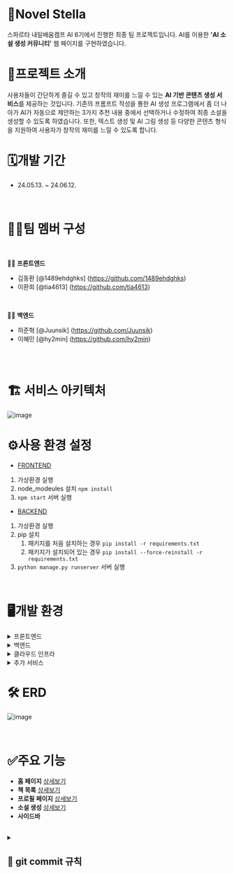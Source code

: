 # 📖Novel Stella
스파르타 내일배움캠프 AI 6기에서 진행한 최종 팀 프로젝트입니다. AI를 이용한 **'AI 소설 생성 커뮤니티'** 웹 페이지를 구현하였습니다.

# 📝프로젝트 소개
사용자들이 간단하게 즐길 수 있고 창작의 재미를 느낄 수 있는 **AI 기반 콘텐츠 생성 서비스**를 제공하는 것입니다. 기존의 프롬프트 작성을 통한 AI 생성 프로그램에서 좀 더 나아가 AI가 자동으로 제안하는 3가지 추천 내용 중에서 선택하거나 수정하여 최종 소설을 생성할 수 있도록 하였습니다. 또한, 텍스트 생성 및 AI 그림 생성 등 다양한 콘텐츠 형식을 지원하여 사용자가 창작의 재미를 느낄 수 있도록 합니다.


# 🗓️개발 기간
- 24.05.13. ~ 24.06.12.

<br/>

# 🧑‍💻팀 멤버 구성 

<br/>

👩‍💻 **프론트엔드**

- 김동환 [@1489ehdghks] (https://github.com/1489ehdghks)
- 이환희 [@tia4613] (https://github.com/tia4613)

<br/>

👨‍💻 **백엔드**

- 허준혁 [@Juunsik] (https://github.com/Juunsik)
- 이혜민 [@hy2min] (https://github.com/hy2min)

<br/>
<br/>

# 🏗️ 서비스 아키텍처
![image](https://github.com/1489ehdghks/NOST/assets/159985538/6155f958-9fb4-444a-8e89-75671c4bd7f8)


# ⚙️사용 환경 설정
  - [FRONTEND](https://github.com/1489ehdghks/NOST/wiki/%ED%99%98%EA%B2%BD-%EC%84%A4%EC%A0%95(Frontend))

1. 가상환경 실행
2. node_modeules 설치
   `npm install`
3. `npm start` 서버 실행



  - [BACKEND](https://github.com/1489ehdghks/NOST/wiki/%ED%99%98%EA%B2%BD-%EC%84%A4%EC%A0%95(Backend))

1. 가상환경 실행
2. pip 설치
   1. 패키지를 처음 설치하는 경우 `pip install -r requirements.txt`
   2. 패키지가 설치되어 있는 경우 `pip install --force-reinstall -r requirements.txt`
3. `python manage.py runserver` 서버 실행


<br/>

# 🖥️개발 환경
<details>
<summary>프론트엔드</summary>
<div>

- React: 프론트엔드 프레임워크 <br/>
- Zustand: 상태 관리 라이브러리 <br/>
- Cloudflare: CDN 및 보안 서비스

</div>
</details>

<details>
<summary>백엔드</summary>
<div>

- Django: 백엔드 프레임워크 <br/>
- Gunicorn: WSGI HTTP 서버 <br/>
- PostgreSQL: 데이터베이스 관리 시스템 <br/>
- Nginx: HTTP 및 리버스 프록시 서버

</div>
</details>

<details>
<summary>클라우드 인프라</summary>
<div>

- Amazon EC2: 서버 호스팅 <br/>
- Amazon S3: 스토리지 서비스 <br/>
- Amazon Route53: DNS 및 도메인 이름 관리 서비스 <br/>

</div>
</details>

<details>
<summary>추가 서비스</summary>
<div>

- GitHub: 소스 코드 관리 및 협업 도구 <br/>
- LangChain: 자연어 처리 라이브러리 <br/>
- DeepL: 번역 서비스 <br/>
- ChatGPT: 챗봇 서비스 <br/>
- DALL-E: 이미지 생성 AI 

</div>
</details>



# 🛠️ ERD
![image](https://github.com/1489ehdghks/NOST/assets/159985538/1793ecf8-4415-4591-81f6-91d568752063)

<br/>

# ✅주요 기능
- **홈 페이지**  [상세보기](https://github.com/1489ehdghks/NOST/wiki/%EC%A3%BC%EC%9A%94-%EA%B8%B0%EB%8A%A5-%EC%86%8C%EA%B0%9C(Login))
- **책 목록**  [상세보기](https://github.com/1489ehdghks/NOST/wiki/%EC%A3%BC%EC%9A%94-%EA%B8%B0%EB%8A%A5-%EC%86%8C%EA%B0%9C(Book))
- **프로필 페이지**  [상세보기](https://github.com/1489ehdghks/NOST/wiki/%EC%A3%BC%EC%9A%94-%EA%B8%B0%EB%8A%A5-%EC%86%8C%EA%B0%9C(Profile))
- **소설 생성**  [상세보기](https://github.com/1489ehdghks/NOST/wiki/%EC%A3%BC%EC%9A%94-%EA%B8%B0%EB%8A%A5-%EC%86%8C%EA%B0%9C-(-%EC%86%8C%EC%84%A4-%EC%83%9D%EC%84%B1-%ED%8E%98%EC%9D%B4%EC%A7%80))
- **사이드바**

<br/>




<details>
<summary><h2>🌟 git commit 규칙</h2></summary>
<div markdown="1">

- feat : 새로운 기능에 대한 커밋
- fix : 버그 수정에 대한
- build : build 관련 파일 수정에 대한 커밋
- chore : 그 외 수정에 대한 커밋
- ci : CI 관련 설정 수정에 대한 커밋
- docs : 문서 수정에 대한 커밋
- style : 코드 스타일 혹은 포맷 등에 대한 커밋
- refactor : 코드 리팩도링에 대한 커밋
- test : 테스트 코드 수정에 대한 커밋
- design : CSS 등 사용자 UI 디자인 변경
- rename : 파일 명 혹은 폴더명 수정 작업
- remove : 파일의 삭제 작업을 수행하는 경우
- setting: 초기 세팅 작업을 수행하는 경우
- assets: assets(image, font...) 관련 작업을 수행하는 경우

</div>
</details>
